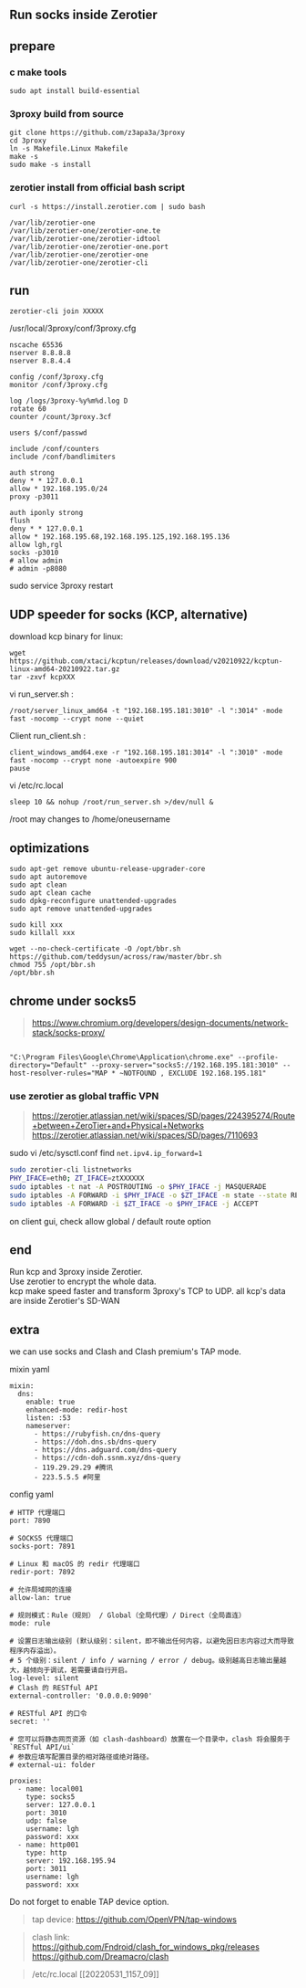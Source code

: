 ## Run socks inside Zerotier

## prepare
### c make tools
```
sudo apt install build-essential
```

### 3proxy build from source
```
git clone https://github.com/z3apa3a/3proxy
cd 3proxy
ln -s Makefile.Linux Makefile
make -s
sudo make -s install
```

### zerotier install from official bash script

```
curl -s https://install.zerotier.com | sudo bash
```
```
/var/lib/zerotier-one
/var/lib/zerotier-one/zerotier-one.te
/var/lib/zerotier-one/zerotier-idtool
/var/lib/zerotier-one/zerotier-one.port
/var/lib/zerotier-one/zerotier-one
/var/lib/zerotier-one/zerotier-cli
```


## run
```
zerotier-cli join XXXXX
```

/usr/local/3proxy/conf/3proxy.cfg

```
nscache 65536
nserver 8.8.8.8
nserver 8.8.4.4

config /conf/3proxy.cfg
monitor /conf/3proxy.cfg

log /logs/3proxy-%y%m%d.log D
rotate 60
counter /count/3proxy.3cf

users $/conf/passwd

include /conf/counters
include /conf/bandlimiters

auth strong
deny * * 127.0.0.1
allow * 192.168.195.0/24
proxy -p3011

auth iponly strong
flush
deny * * 127.0.0.1
allow * 192.168.195.68,192.168.195.125,192.168.195.136
allow lgh,rgl
socks -p3010
# allow admin
# admin -p8080

```

sudo service 3proxy restart

## UDP speeder for socks (KCP, alternative)

download kcp binary for linux:
```
wget https://github.com/xtaci/kcptun/releases/download/v20210922/kcptun-linux-amd64-20210922.tar.gz
tar -zxvf kcpXXX
```

vi run_server.sh :  
```
/root/server_linux_amd64 -t "192.168.195.181:3010" -l ":3014" -mode fast -nocomp --crypt none --quiet
```

Client run_client.sh :  
```
client_windows_amd64.exe -r "192.168.195.181:3014" -l ":3010" -mode fast -nocomp --crypt none -autoexpire 900
pause
```

vi /etc/rc.local
```
sleep 10 && nohup /root/run_server.sh >/dev/null &
```


/root may changes to /home/oneusername

## optimizations
```
sudo apt-get remove ubuntu-release-upgrader-core
sudo apt autoremove
sudo apt clean
sudo apt clean cache
sudo dpkg-reconfigure unattended-upgrades
sudo apt remove unattended-upgrades

sudo kill xxx
sudo killall xxx

wget --no-check-certificate -O /opt/bbr.sh https://github.com/teddysun/across/raw/master/bbr.sh
chmod 755 /opt/bbr.sh
/opt/bbr.sh

```

## chrome under socks5
> https://www.chromium.org/developers/design-documents/network-stack/socks-proxy/

```

"C:\Program Files\Google\Chrome\Application\chrome.exe" --profile-directory="Default" --proxy-server="socks5://192.168.195.181:3010" --host-resolver-rules="MAP * ~NOTFOUND , EXCLUDE 192.168.195.181"

```


### use zerotier as global traffic VPN
> https://zerotier.atlassian.net/wiki/spaces/SD/pages/224395274/Route+between+ZeroTier+and+Physical+Networks  
> https://zerotier.atlassian.net/wiki/spaces/SD/pages/7110693


sudo vi /etc/sysctl.conf 
find `net.ipv4.ip_forward=1`
```sh
sudo zerotier-cli listnetworks 
PHY_IFACE=eth0; ZT_IFACE=ztXXXXXX
sudo iptables -t nat -A POSTROUTING -o $PHY_IFACE -j MASQUERADE
sudo iptables -A FORWARD -i $PHY_IFACE -o $ZT_IFACE -m state --state RELATED,ESTABLISHED -j ACCEPT
sudo iptables -A FORWARD -i $ZT_IFACE -o $PHY_IFACE -j ACCEPT
```
on client gui, check allow global / default route option

##  end
Run kcp and 3proxy inside Zerotier.  
Use zerotier to encrypt the whole data.  
kcp make speed faster and transform 3proxy's TCP to UDP.
all kcp's data are inside Zerotier's SD-WAN

## extra 
we can use socks and Clash and Clash premium's TAP mode.   

mixin yaml
```
mixin:
  dns:
    enable: true
    enhanced-mode: redir-host
    listen: :53
    nameserver:
      - https://rubyfish.cn/dns-query
      - https://doh.dns.sb/dns-query
      - https://dns.adguard.com/dns-query
      - https://cdn-doh.ssnm.xyz/dns-query
      - 119.29.29.29 #腾讯
      - 223.5.5.5 #阿里
```


config yaml
```
# HTTP 代理端口
port: 7890 

# SOCKS5 代理端口
socks-port: 7891 

# Linux 和 macOS 的 redir 代理端口
redir-port: 7892 

# 允许局域网的连接
allow-lan: true

# 规则模式：Rule（规则） / Global（全局代理）/ Direct（全局直连）
mode: rule

# 设置日志输出级别 (默认级别：silent，即不输出任何内容，以避免因日志内容过大而导致程序内存溢出）。
# 5 个级别：silent / info / warning / error / debug。级别越高日志输出量越大，越倾向于调试，若需要请自行开启。
log-level: silent
# Clash 的 RESTful API
external-controller: '0.0.0.0:9090'

# RESTful API 的口令
secret: '' 

# 您可以将静态网页资源（如 clash-dashboard）放置在一个目录中，clash 将会服务于 `RESTful API/ui`
# 参数应填写配置目录的相对路径或绝对路径。
# external-ui: folder

proxies:
  - name: local001
    type: socks5
    server: 127.0.0.1
    port: 3010
    udp: false
    username: lgh
    password: xxx
  - name: http001
    type: http
    server: 192.168.195.94
    port: 3011
    username: lgh
    password: xxx
```

Do not forget to enable TAP device option.
> tap device:  https://github.com/OpenVPN/tap-windows  

> clash link: https://github.com/Fndroid/clash_for_windows_pkg/releases  
> https://github.com/Dreamacro/clash


> /etc/rc.local [[20220531_1157_09]]